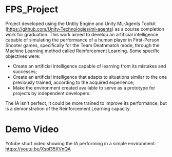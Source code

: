 # FPS_Project

Project developed using the Untity Engine and Unity ML-Agents Toolkit (https://github.com/Unity-Technologies/ml-agents) as a course completion work for graduation. This work aimed to develop an artificial intelligence capable of simulating the performance of a human player in First-Person Shooter games, specifically for the Team Deathmatch mode, through the Machine Learning method called Reinforcement Learning. Some specific objectives were:
  * Create an artificial intelligence capable of learning from its mistakes and successes;
  * Create an artificial intelligence that adapts to situations similar to the one previously trained, according to the acquired experience;
  * Make the environment created available to serve as a prototype for projects by independent developers.

The IA isn't perfect, it could be more trained to improve its performance, but is a demonstration of the Reinforcement Learning capacity.

# Demo Video
Yotube short video showing the IA performing in a simple environment: https://youtu.be/Xspl35XVnQA
